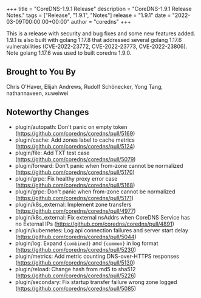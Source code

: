 +++
title = "CoreDNS-1.9.1 Release"
description = "CoreDNS-1.9.1 Release Notes."
tags = ["Release", "1.9.1", "Notes"]
release = "1.9.1"
date = "2022-03-09T00:00:00+00:00"
author = "coredns"
+++

This is a release with security and bug fixes and some new features added. 1.9.1 is also built
with golang 1.17.8 that addressed several golang 1.17.6 vulnerabilities (CVE-2022-23772,
CVE-2022-23773, CVE-2022-23806).
Note golang 1.17.6 was used to built coredns 1.9.0.

## Brought to You By

Chris O'Haver,
Elijah Andrews,
Rudolf Schönecker,
Yong Tang,
nathannaveen,
xuweiwei

## Noteworthy Changes

* plugin/autopath: Don't panic on empty token (https://github.com/coredns/coredns/pull/5169)
* plugin/cache: Add zones label to cache metrics (https://github.com/coredns/coredns/pull/5124)
* plugin/file: Add TXT test case (https://github.com/coredns/coredns/pull/5079)
* plugin/forward: Don't panic when from-zone cannot be normalized (https://github.com/coredns/coredns/pull/5170)
* plugin/grpc: Fix healthy proxy error case (https://github.com/coredns/coredns/pull/5168)
* plugin/grpc: Don't panic when from-zone cannot be normalized (https://github.com/coredns/coredns/pull/5171)
* plugin/k8s_external: Implement zone transfers (https://github.com/coredns/coredns/pull/4977)
* plugin/k8s_external: Fix external nsAddrs when CoreDNS Service has no External IPs (https://github.com/coredns/coredns/pull/4891)
* plugin/kubernetes: Log api connection failures and server start delay (https://github.com/coredns/coredns/pull/5044)
* plugin/log: Expand `{combined}` and `{common}` in log format (https://github.com/coredns/coredns/pull/5230)
* plugin/metrics: Add metric counting DNS-over-HTTPS responses (https://github.com/coredns/coredns/pull/5130)
* plugin/reload: Change hash from md5 to sha512 (https://github.com/coredns/coredns/pull/5226)
* plugin/secondary: Fix startup transfer failure wrong zone logged (https://github.com/coredns/coredns/pull/5085)
